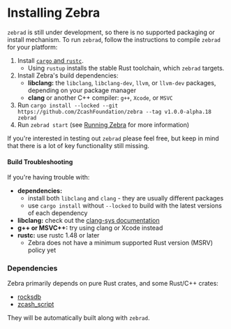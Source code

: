 # Installing Zebra

`zebrad` is still under development, so there is no supported packaging or
install mechanism. To run `zebrad`, follow the instructions to compile `zebrad`
for your platform:

1. Install [`cargo` and `rustc`](https://www.rust-lang.org/tools/install).
     - Using `rustup` installs the stable Rust toolchain, which `zebrad` targets.
2. Install Zebra's build dependencies:
     - **libclang:** the `libclang`, `libclang-dev`, `llvm`, or `llvm-dev` packages, depending on your package manager
     - **clang** or another C++ compiler: `g++`, `Xcode`, or `MSVC`
3. Run `cargo install --locked --git https://github.com/ZcashFoundation/zebra --tag v1.0.0-alpha.18 zebrad`
4. Run `zebrad start` (see [Running Zebra](user/run.md) for more information)

If you're interested in testing out `zebrad` please feel free, but keep in mind
that there is a lot of key functionality still missing.

#### Build Troubleshooting

If you're having trouble with:
- **dependencies:**
  - install both `libclang` and `clang` - they are usually different packages
  - use `cargo install` without `--locked` to build with the latest versions of each dependency
- **libclang:** check out the [clang-sys documentation](https://github.com/KyleMayes/clang-sys#dependencies)
- **g++ or MSVC++:** try using clang or Xcode instead
- **rustc:** use rustc 1.48 or later
  - Zebra does not have a minimum supported Rust version (MSRV) policy yet

### Dependencies

Zebra primarily depends on pure Rust crates, and some Rust/C++ crates:
- [rocksdb](https://crates.io/crates/rocksdb)
- [zcash_script](https://crates.io/crates/zcash_script)

They will be automatically built along with `zebrad`.
